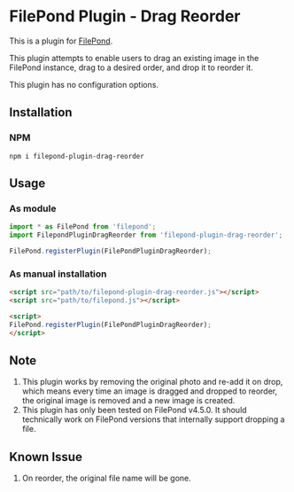 # FilePond Plugin - Drag Reorder

This is a plugin for [FilePond][1].

This plugin attempts to enable users to drag an existing image in the FilePond instance, drag to a desired order, and drop it to reorder it.

This plugin has no configuration options.

## Installation

### NPM

    npm i filepond-plugin-drag-reorder

## Usage

### As module

```javascript
import * as FilePond from 'filepond';
import FilepondPluginDragReorder from 'filepond-plugin-drag-reorder';

FilePond.registerPlugin(FilePondPluginDragReorder);
```

### As manual installation

```html
<script src="path/to/filepond-plugin-drag-reorder.js"></script>
<script src="path/to/filepond.js"></script>

<script>
FilePond.registerPlugin(FilePondPluginDragReorder);
</script>
```

## Note

1. This plugin works by removing the original photo and re-add it on drop, which means every time an image is dragged and dropped to reorder, the original image is removed and a new image is created.
2. This plugin has only been tested on FilePond v4.5.0. It should technically work on FilePond versions that internally support dropping a file.

## Known Issue

1. On reorder, the original file name will be gone.


[1]: https://github.com/pqina/filepond
